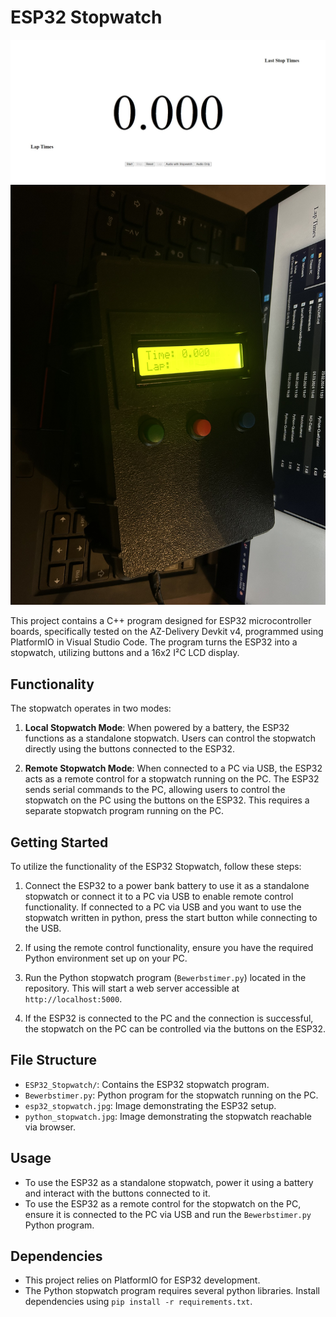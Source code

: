 # ESP32 Stopwatch

![Stopwatch in Browser](python_stopwatch.jpg)
![ESP32 Stopwatch](esp32_stopwatch.jpg)

This project contains a C++ program designed for ESP32 microcontroller boards, specifically tested on the AZ-Delivery Devkit v4, programmed using PlatformIO in Visual Studio Code. The program turns the ESP32 into a stopwatch, utilizing buttons and a 16x2 I²C LCD display.

## Functionality

The stopwatch operates in two modes:

1. **Local Stopwatch Mode**: When powered by a battery, the ESP32 functions as a standalone stopwatch. Users can control the stopwatch directly using the buttons connected to the ESP32.

2. **Remote Stopwatch Mode**: When connected to a PC via USB, the ESP32 acts as a remote control for a stopwatch running on the PC. The ESP32 sends serial commands to the PC, allowing users to control the stopwatch on the PC using the buttons on the ESP32. This requires a separate stopwatch program running on the PC.

## Getting Started

To utilize the functionality of the ESP32 Stopwatch, follow these steps:

1. Connect the ESP32 to a power bank battery to use it as a standalone stopwatch or connect it to a PC via USB to enable remote control functionality. If connected to a PC via USB and you want to use the stopwatch written in python, press the start button while connecting to the USB.

2. If using the remote control functionality, ensure you have the required Python environment set up on your PC.

3. Run the Python stopwatch program (`Bewerbstimer.py`) located in the repository. This will start a web server accessible at `http://localhost:5000`.

4. If the ESP32 is connected to the PC and the connection is successful, the stopwatch on the PC can be controlled via the buttons on the ESP32.

## File Structure

- `ESP32_Stopwatch/`: Contains the ESP32 stopwatch program.
- `Bewerbstimer.py`: Python program for the stopwatch running on the PC.
- `esp32_stopwatch.jpg`: Image demonstrating the ESP32 setup.
- `python_stopwatch.jpg`: Image demonstrating the stopwatch reachable via browser.

## Usage

- To use the ESP32 as a standalone stopwatch, power it using a battery and interact with the buttons connected to it.
- To use the ESP32 as a remote control for the stopwatch on the PC, ensure it is connected to the PC via USB and run the `Bewerbstimer.py` Python program. 

## Dependencies

- This project relies on PlatformIO for ESP32 development.
- The Python stopwatch program requires several python libraries. Install dependencies using `pip install -r requirements.txt`.

